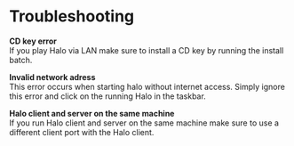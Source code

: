 # Troubleshooting

**CD key error**  
If you play Halo via LAN make sure to install a CD key by running the install batch.

**Invalid network adress**  
This error occurs when starting halo without internet access. Simply ignore this error and click on the running Halo in the taskbar.

**Halo client and server on the same machine**  
If you run Halo client and server on the same machine make sure to use a different client port with the Halo client.
